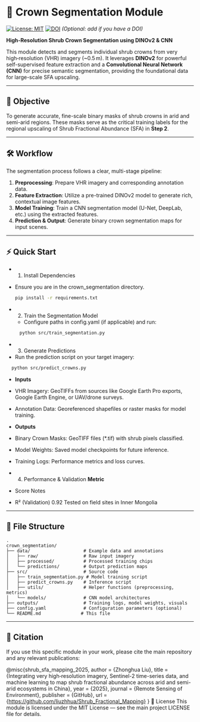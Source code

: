 
# 🌿 Crown Segmentation Module

[![License: MIT](https://img.shields.io/badge/License-MIT-yellow.svg)](https://opensource.org/licenses/MIT)
[![DOI](https://zenodo.org/badge/DOI/10.5281/zenodo.XXXXXXX.svg)](https://doi.org/10.5281/zenodo.XXXXXXX) *(Optional: add if you have a DOI)*

**High‑Resolution Shrub Crown Segmentation using DINOv2 & CNN**

This module detects and segments individual shrub crowns from very high‑resolution (VHR) imagery (~0.5 m). It leverages **DINOv2** for powerful self-supervised feature extraction and a **Convolutional Neural Network (CNN)** for precise semantic segmentation, providing the foundational data for large-scale SFA upscaling.

---

## 📍 Objective

To generate accurate, fine-scale binary masks of shrub crowns in arid and semi-arid regions. These masks serve as the critical training labels for the regional upscaling of Shrub Fractional Abundance (SFA) in **Step 2**.

---

## 🛠️ Workflow

The segmentation process follows a clear, multi-stage pipeline:

1.  **Preprocessing**: Prepare VHR imagery and corresponding annotation data.
2.  **Feature Extraction**: Utilize a pre-trained DINOv2 model to generate rich, contextual image features.
3.  **Model Training**: Train a CNN segmentation model (U-Net, DeepLab, etc.) using the extracted features.
4.  **Prediction & Output**: Generate binary crown segmentation maps for input scenes.
---

## ⚡ Quick Start

*  1. Install Dependencies
*  Ensure you are in the crown_segmentation directory.
    ```bash
    pip install -r requirements.txt
    ```

*  2. Train the Segmentation Model
   *  Configure paths in config.yaml (if applicable) and run:
```bash
     python src/train_segmentation.py
```

*  3. Generate Predictions
*  Run the prediction script on your target imagery:
```bash
  python src/predict_crowns.py
```
    
  *  **Inputs**
  *  VHR Imagery: GeoTIFFs from sources like Google Earth Pro exports, Google Earth Engine, or UAV/drone surveys.
  *  Annotation Data: Georeferenced shapefiles or raster masks for model training.
  
  *  **Outputs**
  *  Binary Crown Masks: GeoTIFF files (*.tif) with shrub pixels classified.
  *  Model Weights: Saved model checkpoints for future inference.
  *  Training Logs: Performance metrics and loss curves.

*  4. Performance & Validation
  **Metric**
  * Score	Notes
  * R² (Validation)	0.92	Tested on field sites in Inner Mongolia



---

## 📁 File Structure

```
.
crown_segmentation/
├── data/                    # Example data and annotations
│   ├── raw/                 # Raw input imagery
│   ├── processed/           # Processed training chips
│   └── predictions/         # Output prediction maps
├── src/                     # Source code
│   ├── train_segmentation.py # Model training script
│   ├── predict_crowns.py    # Inference script
│   ├── utils/               # Helper functions (preprocessing, metrics)
│   └── models/              # CNN model architectures
├── outputs/                 # Training logs, model weights, visuals
├── config.yaml              # Configuration parameters (optional)
└── README.md               # This file
```
---

## 📜 Citation
If you use this specific module in your work, please cite the main repository and any relevant publications:


@misc{shrub_sfa_mapping_2025,
  author    = {Zhonghua Liu},
  title     = {Integrating very high‑resolution imagery, Sentinel-2 time-series data, and machine learning to map shrub fractional abundance across arid and semi-arid ecosystems in China},
  year      = {2025},
  journal   = {Remote Sensing of Environment},
  publisher = {GitHub},
  url       = {https://github.com/liuzhhua/Shrub_Fractional_Mapping}
}
📄 License
This module is licensed under the MIT License — see the main project LICENSE file for details.

